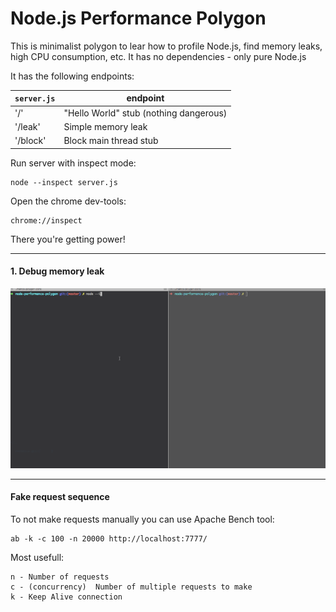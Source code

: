 # Node.js Performance Polygon

This is minimalist polygon to lear how to profile Node.js, find memory leaks, high CPU consumption, etc.
It has no dependencies - only pure Node.js

It has the following endpoints:

`server.js`  | endpoint
--- | ---
'/'     | "Hello World" stub (nothing dangerous)
'/leak' | Simple memory leak
'/block'| Block main thread stub


Run server with inspect mode:
```
node --inspect server.js
```

Open the chrome dev-tools:

```
chrome://inspect
```

There you're getting power!

- - -
#### 1. Debug memory leak

![Inspect Memory Leak](assets/inspect-leak.gif)

- - -
#### Fake request sequence

To not make requests manually you can use Apache Bench tool:

```
ab -k -c 100 -n 20000 http://localhost:7777/
```

Most usefull:
```
n - Number of requests
c - (concurrency)  Number of multiple requests to make
k - Keep Alive connection
```
